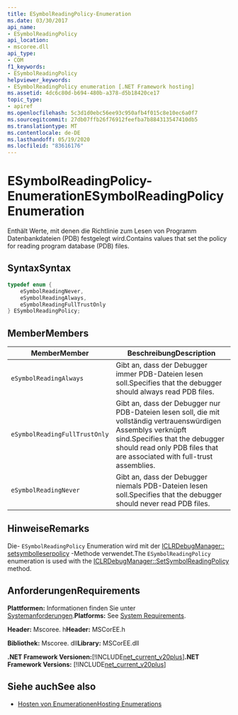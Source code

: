 ```yaml
---
title: ESymbolReadingPolicy-Enumeration
ms.date: 03/30/2017
api_name:
- ESymbolReadingPolicy
api_location:
- mscoree.dll
api_type:
- COM
f1_keywords:
- ESymbolReadingPolicy
helpviewer_keywords:
- ESymbolReadingPolicy enumeration [.NET Framework hosting]
ms.assetid: 4dc6c80d-b694-480b-a378-d5b18420ce17
topic_type:
- apiref
ms.openlocfilehash: 5c3d1d0ebc56ee93c950afb4f015c8e10ec6a0f7
ms.sourcegitcommit: 27db07ffb26f76912feefba7b884313547410db5
ms.translationtype: MT
ms.contentlocale: de-DE
ms.lasthandoff: 05/19/2020
ms.locfileid: "83616176"
---
```

# <a name="esymbolreadingpolicy-enumeration"></a><span data-ttu-id="06614-102">ESymbolReadingPolicy-Enumeration</span><span class="sxs-lookup"><span data-stu-id="06614-102">ESymbolReadingPolicy Enumeration</span></span>
<span data-ttu-id="06614-103">Enthält Werte, mit denen die Richtlinie zum Lesen von Programm Datenbankdateien (PDB) festgelegt wird.</span><span class="sxs-lookup"><span data-stu-id="06614-103">Contains values that set the policy for reading program database (PDB) files.</span></span>  
  
## <a name="syntax"></a><span data-ttu-id="06614-104">Syntax</span><span class="sxs-lookup"><span data-stu-id="06614-104">Syntax</span></span>  
  
```cpp  
typedef enum {  
    eSymbolReadingNever,  
    eSymbolReadingAlways,  
    eSymbolReadingFullTrustOnly  
} ESymbolReadingPolicy;  
```  
  
## <a name="members"></a><span data-ttu-id="06614-105">Member</span><span class="sxs-lookup"><span data-stu-id="06614-105">Members</span></span>  
  
|<span data-ttu-id="06614-106">Member</span><span class="sxs-lookup"><span data-stu-id="06614-106">Member</span></span>|<span data-ttu-id="06614-107">Beschreibung</span><span class="sxs-lookup"><span data-stu-id="06614-107">Description</span></span>|  
|------------|-----------------|  
|`eSymbolReadingAlways`|<span data-ttu-id="06614-108">Gibt an, dass der Debugger immer PDB-Dateien lesen soll.</span><span class="sxs-lookup"><span data-stu-id="06614-108">Specifies that the debugger should always read PDB files.</span></span>|  
|`eSymbolReadingFullTrustOnly`|<span data-ttu-id="06614-109">Gibt an, dass der Debugger nur PDB-Dateien lesen soll, die mit vollständig vertrauenswürdigen Assemblys verknüpft sind.</span><span class="sxs-lookup"><span data-stu-id="06614-109">Specifies that the debugger should read only PDB files that are associated with full-trust assemblies.</span></span>|  
|`eSymbolReadingNever`|<span data-ttu-id="06614-110">Gibt an, dass der Debugger niemals PDB-Dateien lesen soll.</span><span class="sxs-lookup"><span data-stu-id="06614-110">Specifies that the debugger should never read PDB files.</span></span>|  
  
## <a name="remarks"></a><span data-ttu-id="06614-111">Hinweise</span><span class="sxs-lookup"><span data-stu-id="06614-111">Remarks</span></span>  
 <span data-ttu-id="06614-112">Die- `ESymbolReadingPolicy` Enumeration wird mit der [ICLRDebugManager:: setsymbolleserpolicy](iclrdebugmanager-setsymbolreadingpolicy-method.md) -Methode verwendet.</span><span class="sxs-lookup"><span data-stu-id="06614-112">The `ESymbolReadingPolicy` enumeration is used with the [ICLRDebugManager::SetSymbolReadingPolicy](iclrdebugmanager-setsymbolreadingpolicy-method.md) method.</span></span>  
  
## <a name="requirements"></a><span data-ttu-id="06614-113">Anforderungen</span><span class="sxs-lookup"><span data-stu-id="06614-113">Requirements</span></span>  
 <span data-ttu-id="06614-114">**Plattformen:** Informationen finden Sie unter [Systemanforderungen](../../get-started/system-requirements.md).</span><span class="sxs-lookup"><span data-stu-id="06614-114">**Platforms:** See [System Requirements](../../get-started/system-requirements.md).</span></span>  
  
 <span data-ttu-id="06614-115">**Header:** Mscoree. h</span><span class="sxs-lookup"><span data-stu-id="06614-115">**Header:** MSCorEE.h</span></span>  
  
 <span data-ttu-id="06614-116">**Bibliothek:** Mscoree. dll</span><span class="sxs-lookup"><span data-stu-id="06614-116">**Library:** MSCorEE.dll</span></span>  
  
 <span data-ttu-id="06614-117">**.NET Framework Versionen:**[!INCLUDE[net_current_v20plus](../../../../includes/net-current-v20plus-md.md)]</span><span class="sxs-lookup"><span data-stu-id="06614-117">**.NET Framework Versions:** [!INCLUDE[net_current_v20plus](../../../../includes/net-current-v20plus-md.md)]</span></span>  
  
## <a name="see-also"></a><span data-ttu-id="06614-118">Siehe auch</span><span class="sxs-lookup"><span data-stu-id="06614-118">See also</span></span>

- [<span data-ttu-id="06614-119">Hosten von Enumerationen</span><span class="sxs-lookup"><span data-stu-id="06614-119">Hosting Enumerations</span></span>](hosting-enumerations.md)
